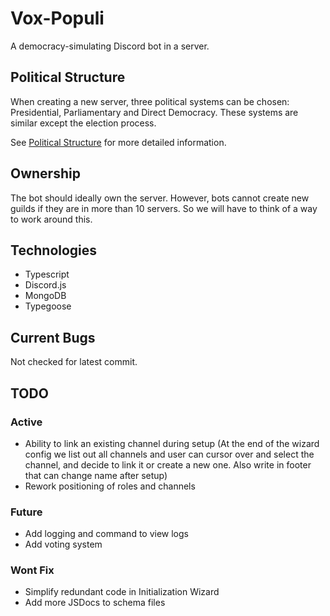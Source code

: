 # Vox-Populi
A democracy-simulating Discord bot in a server.

## Political Structure
When creating a new server, three political systems can be chosen: Presidential, Parliamentary and Direct Democracy.
These systems are similar except the election process.

See [Political Structure](docs/politicalStructure) for more detailed information.

## Ownership
The bot should ideally own the server.
However, bots cannot create new guilds if they are in more than 10 servers.
So we will have to think of a way to work around this.

## Technologies
- Typescript
- Discord.js
- MongoDB
- Typegoose

## Current Bugs
Not checked for latest commit.

## TODO
### Active
- Ability to link an existing channel during setup (At the end of the wizard config we list out all channels and user can cursor over and select the channel, and decide to link it or create a new one. Also write in footer that can change name after setup)
- Rework positioning of roles and channels

### Future
- Add logging and command to view logs
- Add voting system

### Wont Fix
- Simplify redundant code in Initialization Wizard
- Add more JSDocs to schema files